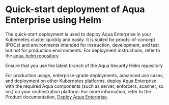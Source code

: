 # Quick-start deployment of Aqua Enterprise using Helm

The quick-start deployment is used to deploy Aqua Enterprise in your Kubernetes cluster quickly and easily. It is suited for proofs-of-concept (POCs) and environments intended for instruction, development, and test but not for production environments. For deployment instructions, refer to the [aqua-helm repository](https://github.com/aquasecurity/aqua-helm/tree/6.5/quick-start-deployment-not-for-production-purposes).

Ensure that you use the latest branch of the Aqua Security Helm repository.

For production usage, enterprise-grade deployments, advanced use cases, and deployment on other Kubernetes platforms, deploy Aqua Enterprise with the required Aqua components (such as server, enforcers, scanner, so on.) on your orchestration platform. For more information, refer to the Product documentation, [Deploy Aqua Enterprise](https://docs.aquasec.com/v6.5/docs/deployment-overview).